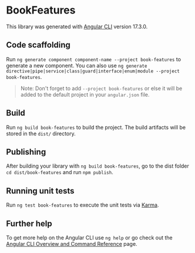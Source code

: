 # BookFeatures

This library was generated with [Angular CLI](https://github.com/angular/angular-cli) version 17.3.0.

## Code scaffolding

Run `ng generate component component-name --project book-features` to generate a new component. You can also use `ng generate directive|pipe|service|class|guard|interface|enum|module --project book-features`.
> Note: Don't forget to add `--project book-features` or else it will be added to the default project in your `angular.json` file. 

## Build

Run `ng build book-features` to build the project. The build artifacts will be stored in the `dist/` directory.

## Publishing

After building your library with `ng build book-features`, go to the dist folder `cd dist/book-features` and run `npm publish`.

## Running unit tests

Run `ng test book-features` to execute the unit tests via [Karma](https://karma-runner.github.io).

## Further help

To get more help on the Angular CLI use `ng help` or go check out the [Angular CLI Overview and Command Reference](https://angular.io/cli) page.
